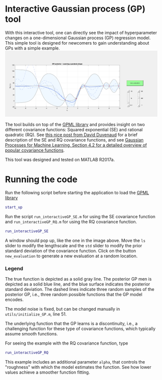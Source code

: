 Interactive Gaussian process (GP) tool
======================================
With this interactive tool, one can directly see the impact of hyperparameter changes on a one-dimensional Gaussian process (GP) regression model. This simple tool is designed for newcomers to gain understanding about GPs with a simple example.
![interactiveGP_pic](./pics/interactiveGP_pic.png)

The tool builds on top of the [GPML library](http://www.gaussianprocess.org/gpml/code/matlab/doc/) and provides insight on two different covariance functions: Squared exponential (SE) and rational quadratic (RQ). See [this nice post from David Duvenaud](https://www.cs.toronto.edu/~duvenaud/cookbook/) for a brief description of the SE and RQ covariance functions, and see [Gaussian Processes for Machine Learning, Section 4.2 for a detailed overview of popular covariance functions](http://www.gaussianprocess.org/gpml/chapters/).

This tool was designed and tested on MATLAB R2017a.

Running the code
================
Run the following script before starting the application to load the [GPML library](http://www.gaussianprocess.org/gpml/code/matlab/doc/)
```Matlab
start_up
```

Run the script `run_interactiveGP_SE.m` for using the SE covariance function and `run_interactiveGP_RQ.m` for using the RQ covariance function.
```Matlab
run_interactiveGP_SE
```

A window should pop up, like the one in the image above. Move the `ls` slider to modify the lengthscale and the `std` slider to modify the prior standard deviation of the covariance function. Click on the button `new_evaluation` to generate a new evaluation at a random location.

### Legend
The true function is depicted as a solid gray line. The posterior GP men is depicted as a solid blue line, and the blue surface indicates the posterior standard deviation. The dashed lines indicate three random samples of the posterior GP, i.e., three random possible functions that the GP model encodes.

The model noise is fixed, but can be changed manually in `utils/initialize_GP.m`, line 51.

The underlying function that the GP learns is a discontinuity, i.e., a challenging function for these type of covariance functions, which typically assume smooth functions.

For seeing the example with the RQ covariance function, type
```Matlab
run_interactiveGP_RQ
```

This example includes an additional parameter `alpha`, that controls the "roughness" with which the model estimates the function. See how lower values achieve a smoother function fitting.